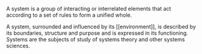 A system is a group of interacting or interrelated elements that act according to a set of rules to form a unified whole.

A system, surrounded and influenced by its [[environment]], is described by its boundaries, structure and purpose and is expressed in its functioning. Systems are the subjects of study of systems theory and other systems sciences. 